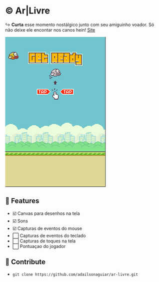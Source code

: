 # :copyright: Ar|Livre

:arrow_right_hook: **Curta** esse momento nostálgico junto com seu amiguinho voador. Só não deixe ele encontar nos canos hein! [Site](<[https://adailsonaguiar.github.io/flappy-bird/](https://adailsonaguiar.github.io/flappy-bird/)>)

![Home mobile](https://raw.githubusercontent.com/adailsonaguiar/flappy-bird/master/screenshots/Capturar.PNG)

## :pencil: Features

- :ballot_box_with_check: Canvas para desenhos na tela
- :ballot_box_with_check: Sons
- :ballot_box_with_check: Capturas de eventos do mouse
- :white_large_square: Capturas de eventos do teclado
- :white_large_square: Capturas de toques na tela
- :white_large_square: Pontuaçao do jogador

## :gem: Contribute

- `git clone https://github.com/adailsonaguiar/ar-livre.git`
